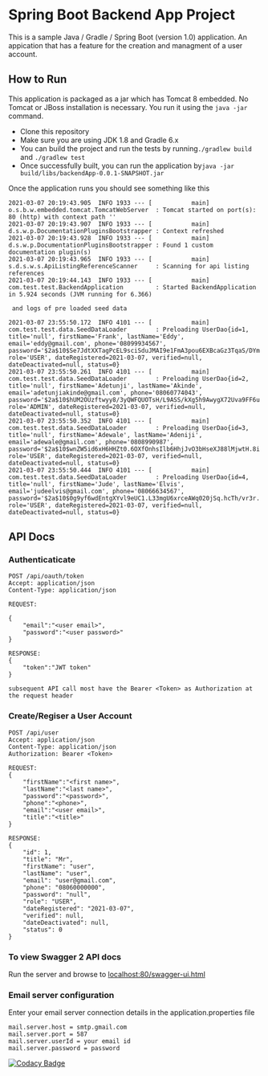 # Spring Boot Backend App Project

This is a sample Java / Gradle / Spring Boot (version 1.0) application. An appication that has a feature for the creation and managment of a user account.

## How to Run

This application is packaged as a jar which has Tomcat 8 embedded. No Tomcat or JBoss installation is necessary. You run it using the ```java -jar``` command.

* Clone this repository 
* Make sure you are using JDK 1.8 and Gradle 6.x
* You can build the project and run the tests by running```./gradlew build``` and ```./gradlew test```
* Once successfully built, you can run the application by```java -jar build/libs/backendApp-0.0.1-SNAPSHOT.jar```

Once the application runs you should see something like this

```
2021-03-07 20:19:43.905  INFO 1933 --- [           main] o.s.b.w.embedded.tomcat.TomcatWebServer  : Tomcat started on port(s): 80 (http) with context path ''
2021-03-07 20:19:43.907  INFO 1933 --- [           main] d.s.w.p.DocumentationPluginsBootstrapper : Context refreshed
2021-03-07 20:19:43.928  INFO 1933 --- [           main] d.s.w.p.DocumentationPluginsBootstrapper : Found 1 custom documentation plugin(s)
2021-03-07 20:19:43.965  INFO 1933 --- [           main] s.d.s.w.s.ApiListingReferenceScanner     : Scanning for api listing references
2021-03-07 20:19:44.143  INFO 1933 --- [           main] com.test.test.BackendApplication         : Started BackendApplication in 5.924 seconds (JVM running for 6.366)

 and logs of pre loaded seed data

2021-03-07 23:55:50.172  INFO 4101 --- [           main] com.test.test.data.SeedDataLoader        : Preloading UserDao{id=1, title='null', firstName='Frank', lastName='Eddy', email='eddy@gmail.com', phone='08099934567', password='$2a$10$Se7JdtXXTagPcEL9sciSduJMAI9e1FmA3pou6EXBcaGz3TqaS/DYm', role='USER', dateRegistered=2021-03-07, verified=null, dateDeactivated=null, status=0}
2021-03-07 23:55:50.261  INFO 4101 --- [           main] com.test.test.data.SeedDataLoader        : Preloading UserDao{id=2, title='null', firstName='Adetunji', lastName='Akinde', email='adetunjiakinde@gmail.com', phone='08060774043', password='$2a$10$hUM2OUzftwyy8/3yQWFQUOTsH/L9ASS/kXg5h9AwygX72Uva9FF6u', role='ADMIN', dateRegistered=2021-03-07, verified=null, dateDeactivated=null, status=0}
2021-03-07 23:55:50.352  INFO 4101 --- [           main] com.test.test.data.SeedDataLoader        : Preloading UserDao{id=3, title='null', firstName='Adewale', lastName='Adeniji', email='adewale@gmail.com', phone='0808990987', password='$2a$10$wnZW5id6xH6HHZt0.6OXfOnhsIlb6HhjJvO3bHseXJ88lMjwtH.8i', role='USER', dateRegistered=2021-03-07, verified=null, dateDeactivated=null, status=0}
2021-03-07 23:55:50.444  INFO 4101 --- [           main] com.test.test.data.SeedDataLoader        : Preloading UserDao{id=4, title='null', firstName='Jude', lastName='Elvis', email='judeelvis@gmail.com', phone='08066634567', password='$2a$10$0g9yf6wdEntgXYvl9eUC1.L33mgU6xrceAWq020jSq.hcTh/vr3r.', role='USER', dateRegistered=2021-03-07, verified=null, dateDeactivated=null, status=0}
```

## API Docs

### Authenticaticate

```
POST /api/oauth/token
Accept: application/json
Content-Type: application/json

REQUEST:

{
    "email":"<user email>",
    "password":"<user password>"
}

RESPONSE: 
{
    "token":"JWT token"
}

subsequent API call most have the Bearer <Token> as Authorization at the request header
```

### Create/Regiser a User Account

```
POST /api/user
Accept: application/json
Content-Type: application/json
Authorization: Bearer <Token>

REQUEST:
{
    "firstName":"<first name>",
    "lastName":"<last name>",
    "password":"<password>",
    "phone":"<phone>",
    "email":"<user email>",
    "title":"<title>"
}

RESPONSE:
{
    "id": 1,
    "title": "Mr",
    "firstName": "user",
    "lastName": "user",
    "email": "user@gmail.com",
    "phone": "08060000000",
    "password": "null",
    "role": "USER",
    "dateRegistered": "2021-03-07",
    "verified": null,
    "dateDeactivated": null,
    "status": 0
}
```

### To view Swagger 2 API docs

Run the server and browse to [localhost:80/swagger-ui.html](localhost:80/swagger-ui.html)

### Email server configuration

Enter your email server connection details in the application.properties file

```
mail.server.host = smtp.gmail.com
mail.server.port = 587
mail.server.userId = your email id
mail.server.password = password
```
[![Codacy Badge](https://app.codacy.com/project/badge/Grade/99078fa85ec8482cab88a1cee4cde9af)](https://www.codacy.com/gh/tijanja/backendApp/dashboard?utm_source=github.com&amp;utm_medium=referral&amp;utm_content=tijanja/backendApp&amp;utm_campaign=Badge_Grade)
